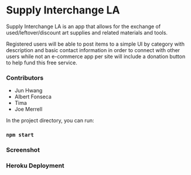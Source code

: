# Supply Interchange LA 


Supply Interchange LA is an app that allows for the exchange of used/leftover/discount art supplies and related materials
and tools.

Registered users will be able to post items to a simple UI by category with description and basic contact information in order to connect with other users while not an e-commerce app per site will include a donation button to help fund this free service.


### Contributors

- Jun Hwang
- Albert Fonseca
- Tima
- Joe Merrell


In the project directory, you can run:

### `npm start`

### Screenshot




### Heroku Deployment 
